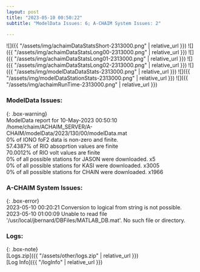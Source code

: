 ```yaml
---
layout: post
title: "2023-05-10 00:50:22"
subtitle: "ModelData Issues: 6; A-CHAIM System Issues: 2"

---
```


![]({{ "/assets/img/achaimDataStatsShort-2313000.png" | relative_url }})
![]({{ "/assets/img/achaimDataStatsLong00-2313000.png" | relative_url }})
![]({{ "/assets/img/achaimDataStatsLong01-2313000.png" | relative_url }})
![]({{ "/assets/img/achaimDataStatsLong02-2313000.png" | relative_url }})
![]({{ "/assets/img/modelDataDataStats-2313000.png" | relative_url }})
![]({{ "/assets/img/modelDataStationStats-2313000.png" | relative_url }})
![]({{ "/assets/img/achaimRunTime-2313000.png" | relative_url }})


### ModelData Issues:  
  
{: .box-warning}  
 ModelData report for 10-May-2023 00:50:10   
 /home/chaim/ACHAIM_SERVER/A-CHAIM/modelData/2023/130/00/modelData.mat   
 0% of IONO foF2 data is non-zero and finite.   
 57.4387% of RIO absoprtion values are finite   
 70.0012% of RIO volt values are finite   
 0% of all possible stations for JASON were downloaded. x5   
 0% of all possible stations for KASI were downloaded. x3005   
 0% of all possible stations for CHAIN were downloaded. x1966   
  
### A-CHAIM System Issues:  
  
{: .box-error}  
2023-05-10 00:20:21 Conversion to logical from string is not possible.  
2023-05-10 01:00:09 Unable to read file '/usr/local/jbernard/DBFiles/MATLAB_DB.mat'. No such file or directory.  

### Logs:  
  
{: .box-note}  
[Logs.zip]({{ "/assets/other/logs.zip" | relative_url }})  
[Log Info]({{ "/logInfo" | relative_url }})  
